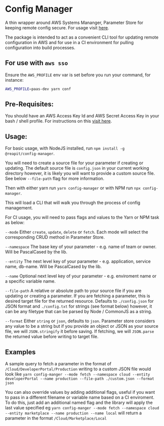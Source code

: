 # Config Manager

A thin wrapper around AWS Systems Mananger, Parameter Store for keeping remote config secure. For usage visit [here](https://foundations-documentation.reapit.cloud/app-development#config-manager).

The package is intended to act as a convenient CLI tool for updating remote configuration in AWS and for use in a CI environment for pulling configuration into build processes.

## For use with `aws sso`
Ensure the `AWS_PROFILE` env var is set before you run your command, for instance:
```bash 
AWS_PROFILE=paas-dev yarn conf
```

## Pre-Requisites:

You should have an AWS Access Key Id and AWS Secret Access Key in your bash / shell profile. For instructions on this [visit here](https://docs.aws.amazon.com/cli/latest/userguide/cli-chap-welcome.html).

## Usage:

For basic usage, with NodeJS installed, run `npm install -g @reapit/config-manager`.

You will need to create a source file for your parameter if creating or updating. The default source file is `config.json` in your current working directory however, it is likely you will want to provide a custom source file. See below `--file-path` flag for more information.

Then with either yarn run `yarn config-manager` or with NPM run `npx config-manager`.

This will load a CLI that will walk you through the process of config management.

For CI usage, you will need to pass flags and values to the Yarn or NPM task as below:

`--mode` Either `create`, `update`, `delete` or `fetch`. Each mode will select the corresponding CRUD method in Parameter Store.

`--namespace` The base key of your parameter - e.g. name of team or owner. Will be PascalCased by the lib.

`--entity` The next level key of your parameter - e.g. application, service name, db-name. Will be PascalCased by the lib.

`--name` Optional next level key of your parameter - e.g. enviroment name or a specific variable name.

`--file-path` A relative or absolute path to your source file if you are updating or creating a parameter. If you are fetching a parameter, this is desired target file for the returned resource. Defaults to `./config.json` for JSON format and `./config.txt` for strings (see format below) however, it can be any filetype that can be parsed by Node / CommonJS as a string.

`--format` Either `string` or `json`, defaults to `json`. Parameter store considers any value to be a string but if you provide an object or JSON as your source file, we will `JSON.stringify` it before saving. If fetching, we will `JSON.parse` the returned value before writing to target file.

## Examples

A sample query to fetch a parameter in the format of `/Cloud/DeveloperPortal/Production` writing to a custom JSON file would look like `yarn config-manger --mode fetch --namespace cloud --entity developerPortal --name production --file-path ./custom.json --format json`

You can also override values by adding additional flags, useful if you want to pass in a different filename or variable name based on a CI enviroment. To do this, just add an additional named flag and the library will apply the last value specified eg `yarn config-manger --mode fetch --namespace cloud --entity marketplace --name production --name local` will return a parameter in the format `/Cloud/Marketplace/Local`